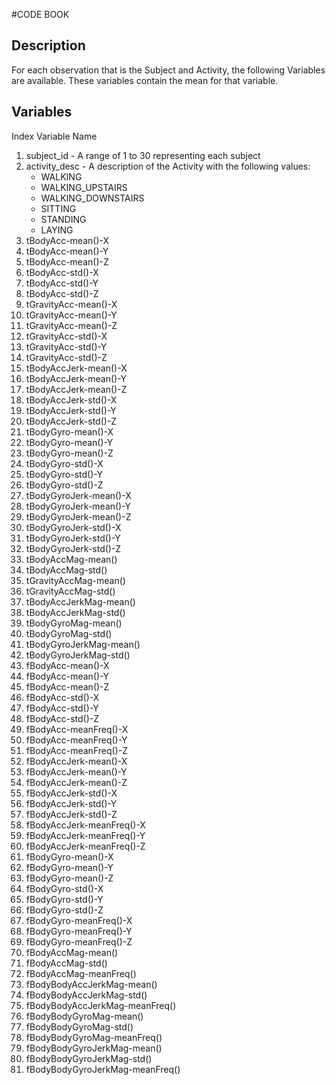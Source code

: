 #CODE BOOK

## Description
For each observation that is the Subject and Activity, the following Variables are
available.  These variables contain the mean for that variable.

## Variables
Index Variable Name
1. subject_id - A range of 1 to 30 representing each subject2. activity_desc - A description of the Activity with the following values:
	+ WALKING
	+ WALKING_UPSTAIRS
	+ WALKING_DOWNSTAIRS
	+ SITTING
	+ STANDING
	+ LAYING3. tBodyAcc-mean()-X4. tBodyAcc-mean()-Y5. tBodyAcc-mean()-Z6. tBodyAcc-std()-X7. tBodyAcc-std()-Y8. tBodyAcc-std()-Z9. tGravityAcc-mean()-X10. tGravityAcc-mean()-Y11. tGravityAcc-mean()-Z12. tGravityAcc-std()-X13. tGravityAcc-std()-Y14. tGravityAcc-std()-Z15. tBodyAccJerk-mean()-X16. tBodyAccJerk-mean()-Y17. tBodyAccJerk-mean()-Z18. tBodyAccJerk-std()-X19. tBodyAccJerk-std()-Y20. tBodyAccJerk-std()-Z21. tBodyGyro-mean()-X22. tBodyGyro-mean()-Y23. tBodyGyro-mean()-Z24. tBodyGyro-std()-X25. tBodyGyro-std()-Y26. tBodyGyro-std()-Z27. tBodyGyroJerk-mean()-X28. tBodyGyroJerk-mean()-Y29. tBodyGyroJerk-mean()-Z30. tBodyGyroJerk-std()-X31. tBodyGyroJerk-std()-Y32. tBodyGyroJerk-std()-Z33. tBodyAccMag-mean()34. tBodyAccMag-std()35. tGravityAccMag-mean()36. tGravityAccMag-std()37. tBodyAccJerkMag-mean()38. tBodyAccJerkMag-std()39. tBodyGyroMag-mean()40. tBodyGyroMag-std()41. tBodyGyroJerkMag-mean()42. tBodyGyroJerkMag-std()43. fBodyAcc-mean()-X44. fBodyAcc-mean()-Y45. fBodyAcc-mean()-Z46. fBodyAcc-std()-X47. fBodyAcc-std()-Y48. fBodyAcc-std()-Z49. fBodyAcc-meanFreq()-X50. fBodyAcc-meanFreq()-Y51. fBodyAcc-meanFreq()-Z52. fBodyAccJerk-mean()-X53. fBodyAccJerk-mean()-Y54. fBodyAccJerk-mean()-Z55. fBodyAccJerk-std()-X56. fBodyAccJerk-std()-Y57. fBodyAccJerk-std()-Z58. fBodyAccJerk-meanFreq()-X59. fBodyAccJerk-meanFreq()-Y60. fBodyAccJerk-meanFreq()-Z61. fBodyGyro-mean()-X62. fBodyGyro-mean()-Y63. fBodyGyro-mean()-Z64. fBodyGyro-std()-X65. fBodyGyro-std()-Y66. fBodyGyro-std()-Z67. fBodyGyro-meanFreq()-X68. fBodyGyro-meanFreq()-Y69. fBodyGyro-meanFreq()-Z70. fBodyAccMag-mean()71. fBodyAccMag-std()72. fBodyAccMag-meanFreq()73. fBodyBodyAccJerkMag-mean()74. fBodyBodyAccJerkMag-std()75. fBodyBodyAccJerkMag-meanFreq()76. fBodyBodyGyroMag-mean()77. fBodyBodyGyroMag-std()78. fBodyBodyGyroMag-meanFreq()79. fBodyBodyGyroJerkMag-mean()80. fBodyBodyGyroJerkMag-std()81. fBodyBodyGyroJerkMag-meanFreq()